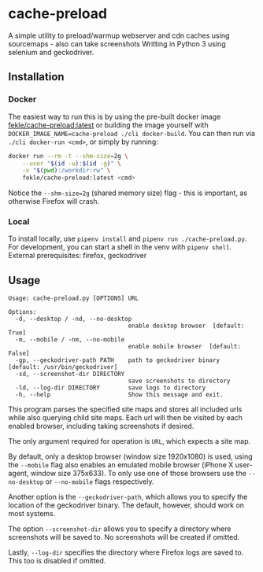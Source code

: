 # cache-preload
A simple utility to preload/warmup webserver and cdn caches using sourcemaps - also can take screenshots
Writting in Python 3 using selenium and geckodriver.

## Installation

### Docker
The easiest way to run this is by using the pre-built docker image [fekle/cache-preload:latest](https://hub.docker.com/r/fekle/cache-preload/)
or building the image yourself with `DOCKER_IMAGE_NAME=cache-preload ./cli docker-build`.  You can then run via `./cli docker-run <cmd>`, or simply by running:
```bash
docker run --rm -t --shm-size=2g \
    --user "$(id -u):$(id -g)" \
    -v "$(pwd):/workdir:rw" \
    fekle/cache-preload:latest <cmd>
```

Notice the `--shm-size=2g` (shared memory size) flag - this is important, as otherwise Firefox will crash.

### Local
To install locally, use `pipenv install` and `pipenv run ./cache-preload.py`.
For development, you can start a shell in the venv with `pipenv shell`.
External prerequisites: firefox, geckodriver

## Usage
```
Usage: cache-preload.py [OPTIONS] URL

Options:
  -d, --desktop / -nd, --no-desktop
                                  enable desktop browser  [default: True]
  -m, --mobile / -nm, --no-mobile
                                  enable mobile browser  [default: False]
  -gp, --geckodriver-path PATH    path to geckodriver binary  [default: /usr/bin/geckodriver]
  -sd, --screenshot-dir DIRECTORY
                                  save screenshots to directory
  -ld, --log-dir DIRECTORY        save logs to directory
  -h, --help                      Show this message and exit.
```

This program parses the specified site maps and stores all included urls while also
querying child site maps. Each url will then be visited by each enabled browser, including
taking screenshots if desired. 

The only argument required for operation is `URL`, which expects a site map.

By default, only a desktop browser (window size 1920x1080) is used, using the `--mobile` flag
also enables an emulated mobile browser (iPhone X user-agent, window size 375x633). To only
use one of those browsers use the `--no-desktop` or `--no-mobile` flags respectively.

Another option is the `--geckodriver-path`, which allows you to specify the location of the geckodriver binary.
The default, however, should work on most systems.

The option `--screenshot-dir` allows you to specify a directory where screenshots will be saved to. No screenshots
will be created if omitted.

Lastly, `--log-dir` specifies the directory where Firefox logs are saved to. This too is disabled if omitted.